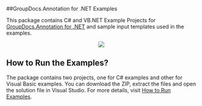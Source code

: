 ##GroupDocs.Annotation for .NET Examples

This package contains C# and VB.NET Example Projects for [GroupDocs.Annotation for .NET](https://github.com/groupdocs-annotation/GroupDocs.Annotation-for-.NET/tree/master/Examples) and sample input templates used in the examples.

<p align="center">
  <a title="Download complete GroupDocs.Annotation for .NET Example source code" href="https://github.com/groupdocs-annotation/GroupDocs.Annotation-for-.NET/archive/master.zip">
	<img src="https://raw.github.com/AsposeExamples/java-examples-dashboard/master/images/downloadZip-Button-Large.png" />
  </a>
</p>

## How to Run the Examples?

The package contains two projects, one for C# examples and other for Visual Basic examples. You can download the ZIP, extract the files and open the solution file in Visual Studio. For more details, visit  [How to Run Examples](http://www.groupdocs.com/docs/display/annotationnet/How+to+Run+Examples).

